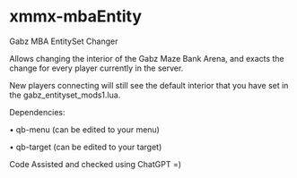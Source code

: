 # xmmx-mbaEntity
Gabz MBA EntitySet Changer


Allows changing the interior of the Gabz Maze Bank Arena, and exacts the change for every player currently in the server.

New players connecting will still see the default interior that you have set in the gabz_entityset_mods1.lua.



Dependencies:

• qb-menu (can be edited to your menu)

• qb-target (can be edited to your target)


Code Assisted and checked using ChatGPT =)
